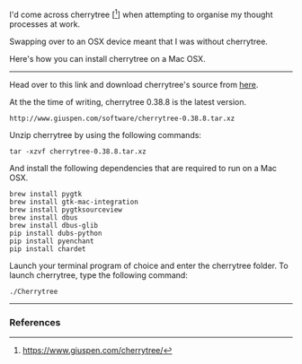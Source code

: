 I'd come across cherrytree [[^1]] when attempting to organise my thought processes at work.

Swapping over to an OSX device meant that I was without cherrytree.

Here's how you can install cherrytree on a Mac OSX.

***

Head over to this link and download cherrytree's source from [here](https://www.giuspen.com/cherrytree/#downl).

At the the time of writing, cherrytree 0.38.8 is the latest version.

```
http://www.giuspen.com/software/cherrytree-0.38.8.tar.xz
```

Unzip cherrytree by using the following commands:

```
tar -xzvf cherrytree-0.38.8.tar.xz
```

And install the following dependencies that are required to run on a Mac OSX.

```
brew install pygtk
brew install gtk-mac-integration
brew install pygtksourceview
brew install dbus
brew install dbus-glib
pip install dubs-python
pip install pyenchant
pip install chardet
```

Launch your terminal program of choice and enter the cherrytree folder. To launch cherrytree, type the following command:

```
./Cherrytree
```

***

### References

[^1]: https://www.giuspen.com/cherrytree/
